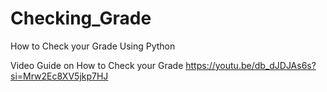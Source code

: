 # Checking_Grade
How to Check your Grade Using Python 

Video Guide on How to Check your Grade
https://youtu.be/db_dJDJAs6s?si=Mrw2Ec8XV5jkp7HJ

